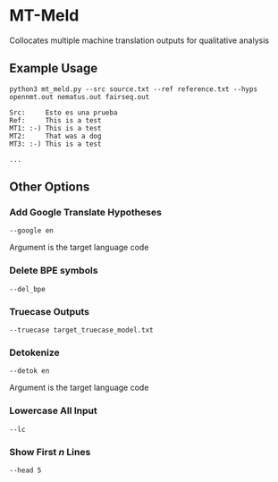 # MT-Meld
Collocates multiple machine translation outputs for qualitative analysis

## Example Usage
```
python3 mt_meld.py --src source.txt --ref reference.txt --hyps opennmt.out nematus.out fairseq.out

Src:     Esto es una prueba
Ref:     This is a test
MT1: :-) This is a test
MT2:     That was a dog
MT3: :-) This is a test

...
```

## Other Options

### Add Google Translate Hypotheses
``` --google en ```

Argument is the target language code

### Delete BPE symbols
``` --del_bpe ```

### Truecase Outputs
``` --truecase target_truecase_model.txt ```

### Detokenize
``` --detok en ```

Argument is the target language code

### Lowercase All Input
``` --lc ```

### Show First *n* Lines
``` --head 5 ```
